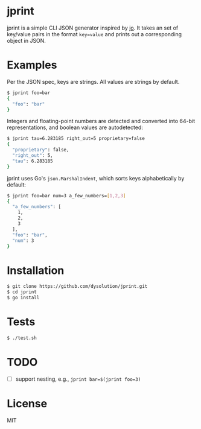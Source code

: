 # jprint
jprint is a simple CLI JSON generator inspired by [jo](https://github.com/jpmens/jo). It takes an set of key/value pairs in the format `key=value` and prints out a corresponding object in JSON.

# Examples

Per the JSON spec, keys are strings. All values are strings by default.

```bash
$ jprint foo=bar
{
  "foo": "bar"
}
```

Integers and floating-point numbers are detected and converted into 64-bit representations, and boolean values are autodetected:

```bash
$ jprint tau=6.283185 right_out=5 proprietary=false
{
  "proprietary": false,
  "right_out": 5,
  "tau": 6.283185
}
```

jprint uses Go's `json.MarshalIndent`, which sorts keys alphabetically by default:

```bash
$ jprint foo=bar num=3 a_few_numbers=[1,2,3]
{
  "a_few_numbers": [
    1,
    2,
    3
  ],
  "foo": "bar",
  "num": 3
}
```

# Installation

```bash
$ git clone https://github.com/dysolution/jprint.git
$ cd jprint
$ go install
```

# Tests

```bash
$ ./test.sh
```

# TODO

- [ ] support nesting, e.g., `jprint bar=$(jprint foo=3)`

# License

MIT
